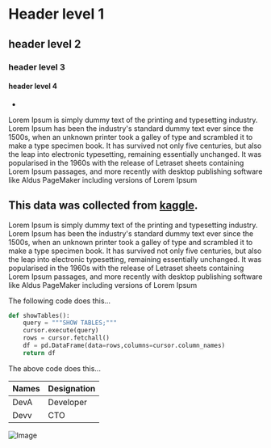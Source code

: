 # Header level 1
## header level 2
### header level 3
#### header level 4
-
Lorem Ipsum is simply dummy text of the printing and typesetting industry. Lorem Ipsum has been the industry's standard dummy text ever since the 1500s, when an unknown printer took a galley of type and scrambled it to make a type specimen book. It has survived not only five centuries, but also the leap into electronic typesetting, remaining essentially unchanged. It was popularised in the 1960s with the release of Letraset sheets containing Lorem Ipsum passages, and more recently with desktop publishing software like Aldus PageMaker including versions of Lorem Ipsum 

This data was collected from [kaggle](https://www.kaggle.com/datasets/martj42/international-football-results-from-1872-to-2017).
--
Lorem Ipsum is simply dummy text of the printing and typesetting industry. Lorem Ipsum has been the industry's standard dummy text ever since the 1500s, when an unknown printer took a galley of type and scrambled it to make a type specimen book. It has survived not only five centuries, but also the leap into electronic typesetting, remaining essentially unchanged. It was popularised in the 1960s with the release of Letraset sheets containing Lorem Ipsum passages, and more recently with desktop publishing software like Aldus PageMaker including versions of Lorem Ipsum

The following code does this...
```python
def showTables():
    query = """SHOW TABLES;"""
    cursor.execute(query)
    rows = cursor.fetchall()
    df = pd.DataFrame(data=rows,columns=cursor.column_names)
    return df
```
The above code does this...


|Names|Designation|
|------|-----------|
|DevA  | Developer |
|Devv |   CTO |

![Image](https://www.telegraph.co.uk/content/dam/food-and-drink/2016/02/24/trolley-xlarge_trans_NvBQzQNjv4BqpVlberWd9EgFPZtcLiMQf2tT0gK_6EfZT336f62EI5U.jpg)



